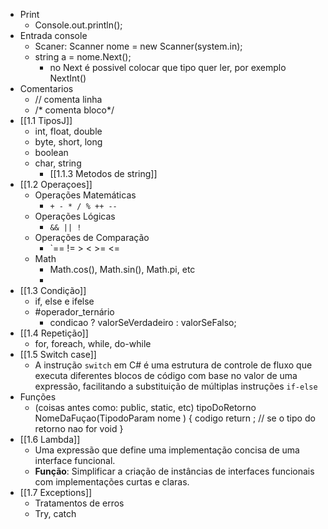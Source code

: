 - Print
	- Console.out.println();
- Entrada console
	- Scaner: Scanner nome = new Scanner(system.in);
	- string a = nome.Next();
		- no Next é possivel colocar que tipo quer ler, por exemplo NextInt()
- Comentarios
	- // comenta linha
	- /* comenta bloco\*/
- [[1.1 TiposJ]]
	- int, float, double
	- byte, short, long
	- boolean
	- char, string
		- [[1.1.3 Metodos de string]]
- [[1.2 Operaçoes]]
	 - Operações Matemáticas
		- `+ - * / % ++ --`
	- Operações Lógicas
		- `&& || !`
	- Operações de Comparação
		- `== != > < >= <=
	- Math
		- Math.cos(), Math.sin(), Math.pi, etc
		- 
- [[1.3 Condição]]
	- if, else e ifelse
	- #operador_ternário
		- condicao ? valorSeVerdadeiro : valorSeFalso;
- [[1.4 Repetição]]
	- for, foreach, while, do-while
- [[1.5 Switch case]]
	- A instrução `switch` em C# é uma estrutura de controle de fluxo que executa diferentes blocos de código com base no valor de uma expressão, facilitando a substituição de múltiplas instruções `if-else`
- Funções
	- (coisas antes como: public, static, etc) tipoDoRetorno NomeDaFuçao(TipodoParam nome )
		{
			codigo
			return ; // se o tipo do retorno nao for void
		}
- [[1.6 Lambda]]
	- Uma expressão que define uma implementação concisa de uma interface funcional.
	- **Função**: Simplificar a criação de instâncias de interfaces funcionais com implementações curtas e claras.
- [[1.7 Exceptions]]
	- Tratamentos de erros
	- Try, catch
